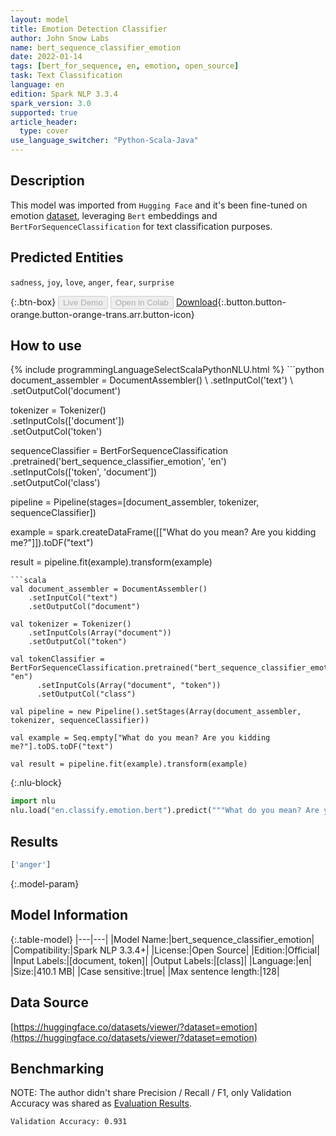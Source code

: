 ```yaml
---
layout: model
title: Emotion Detection Classifier
author: John Snow Labs
name: bert_sequence_classifier_emotion
date: 2022-01-14
tags: [bert_for_sequence, en, emotion, open_source]
task: Text Classification
language: en
edition: Spark NLP 3.3.4
spark_version: 3.0
supported: true
article_header:
  type: cover
use_language_switcher: "Python-Scala-Java"
---
```


## Description

This model was imported from `Hugging Face` and it's been fine-tuned on emotion [dataset](https://huggingface.co/nateraw/bert-base-uncased-emotion), leveraging `Bert` embeddings and `BertForSequenceClassification` for text classification purposes.

## Predicted Entities

`sadness`, `joy`, `love`, `anger`, `fear`, `surprise`

{:.btn-box}
<button class="button button-orange" disabled>Live Demo</button>
<button class="button button-orange" disabled>Open in Colab</button>
[Download](https://s3.amazonaws.com/auxdata.johnsnowlabs.com/public/models/bert_sequence_classifier_emotion_en_3.3.4_3.0_1642152012549.zip){:.button.button-orange.button-orange-trans.arr.button-icon}

## How to use



<div class="tabs-box" markdown="1">
{% include programmingLanguageSelectScalaPythonNLU.html %}
```python
document_assembler = DocumentAssembler() \
    .setInputCol('text') \
    .setOutputCol('document')

tokenizer = Tokenizer() \
    .setInputCols(['document']) \
    .setOutputCol('token')

sequenceClassifier = BertForSequenceClassification \
      .pretrained('bert_sequence_classifier_emotion', 'en') \
      .setInputCols(['token', 'document']) \
      .setOutputCol('class')

pipeline = Pipeline(stages=[document_assembler, tokenizer, sequenceClassifier])

example = spark.createDataFrame([["What do you mean? Are you kidding me?"]]).toDF("text")

result = pipeline.fit(example).transform(example)
```
```scala
val document_assembler = DocumentAssembler() 
    .setInputCol("text") 
    .setOutputCol("document")

val tokenizer = Tokenizer() 
    .setInputCols(Array("document"))
    .setOutputCol("token")

val tokenClassifier = BertForSequenceClassification.pretrained("bert_sequence_classifier_emotion", "en")
      .setInputCols(Array("document", "token"))
      .setOutputCol("class")

val pipeline = new Pipeline().setStages(Array(document_assembler, tokenizer, sequenceClassifier))

val example = Seq.empty["What do you mean? Are you kidding me?"].toDS.toDF("text")

val result = pipeline.fit(example).transform(example)
```


{:.nlu-block}
```python
import nlu
nlu.load("en.classify.emotion.bert").predict("""What do you mean? Are you kidding me?""")
```

</div>

## Results

```bash
['anger']
```

{:.model-param}
## Model Information

{:.table-model}
|---|---|
|Model Name:|bert_sequence_classifier_emotion|
|Compatibility:|Spark NLP 3.3.4+|
|License:|Open Source|
|Edition:|Official|
|Input Labels:|[document, token]|
|Output Labels:|[class]|
|Language:|en|
|Size:|410.1 MB|
|Case sensitive:|true|
|Max sentence length:|128|

## Data Source

[https://huggingface.co/datasets/viewer/?dataset=emotion](https://huggingface.co/datasets/viewer/?dataset=emotion)

## Benchmarking

NOTE: The author didn't share Precision / Recall / F1, only Validation Accuracy was shared as [Evaluation Results](https://huggingface.co/nateraw/bert-base-uncased-emotion#eval-results).

```bash
Validation Accuracy: 0.931 
```
